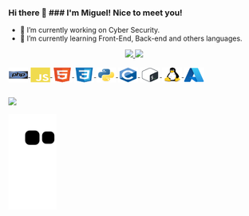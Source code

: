 ### Hi there 👋 ### I'm Miguel! Nice to meet you!

- 🔭 I’m currently working on Cyber Security.
- 🌱 I’m currently learning Front-End, Back-end and others languages.

<div align="center">
  <a href="https://github.com/Gh0s7j0k3r">
  <img height="170em" src="https://github-readme-stats.vercel.app/api?username=Gh0s7j0k3r&show_icons=true&theme=tokyonight&include_all_commits=true&count_private=true"/>
  <img height="170em" src="https://github-readme-stats.vercel.app/api/top-langs/?username=Gh0s7j0k3r&layout=compact&langs_count=7&theme=tokyonight"/>
</div>
<div style="display: inline_block"><br>
  <img align="center" alt="Miguel-PHP" height="30" width="40" src="https://raw.githubusercontent.com/devicons/devicon/master/icons/php/php-original.svg">
  <img align="center" alt="Miguel-Js" height="30" width="40" src="https://raw.githubusercontent.com/devicons/devicon/master/icons/javascript/javascript-plain.svg">
  <img align="center" alt="Miguel-HTML" height="30" width="40" src="https://raw.githubusercontent.com/devicons/devicon/master/icons/html5/html5-original.svg">
  <img align="center" alt="Miguel-CSS" height="30" width="40" src="https://raw.githubusercontent.com/devicons/devicon/master/icons/css3/css3-original.svg">
  <img align="center" alt="Miguel-Python" height="30" width="40" src="https://raw.githubusercontent.com/devicons/devicon/master/icons/python/python-original.svg">
  <img align="center" alt="Miguel-C" height="30" width="40" src="https://raw.githubusercontent.com/devicons/devicon/master/icons/c/c-original.svg">
  <img align="center" alt="Miguel-Bash" height="30" width="40" src="https://raw.githubusercontent.com/devicons/devicon/master/icons/bash/bash-original.svg">
  <img align="center" alt="Miguel-Linux" height="30" width="40" src="https://raw.githubusercontent.com/devicons/devicon/master/icons/linux/linux-original.svg">
  <img align="center" alt="Miguel-Azure" height="30" width="40" src="https://raw.githubusercontent.com/devicons/devicon/master/icons/azure/azure-original.svg">
</div>
  
##
  
<div> 
  <a href="https://www.linkedin.com/in/miguelmoises/" target="_blank"><img src="https://img.shields.io/badge/-LinkedIn-%230077B5?style=for-the-badge&logo=linkedin&logoColor=white" target="_blank"></a> 
 
  ![Snake animation](https://github.com/Gh0s7j0k3r/Gh0s7j0k3r/blob/output/github-contribution-grid-snake.svg)
 
</div>
